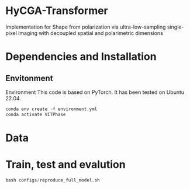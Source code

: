 # HyCGA-Transformer
Implementation for Shape from polarization via ultra-low-sampling single-pixel imaging with decoupled spatial and polarimetric dimensions

# Dependencies and Installation
## Envitonment
Environment This code is based on PyTorch. It has been tested on Ubuntu 22.04.

```python
conda env create -f environment.yml
conda activate VITPhase
```

# Data

# Train, test and evalution
```python
bash configs/reproduce_full_model.sh
```